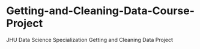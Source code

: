 # Getting-and-Cleaning-Data-Course-Project
JHU Data Science Specialization Getting and Cleaning Data Project
